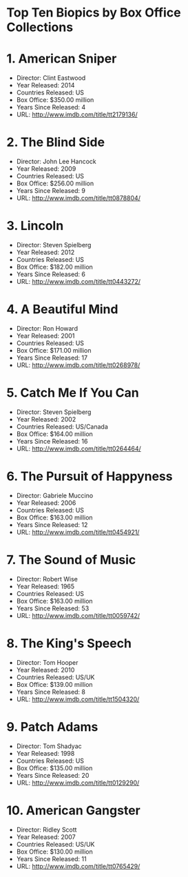 # Top Ten Biopics by Box Office Collections 
#  1. American Sniper
*  Director: Clint Eastwood 
*  Year Released: 2014 
*  Countries Released: US 
*  Box Office: $350.00 million
*  Years Since Released: 4 
*  URL: <http://www.imdb.com/title/tt2179136/>
#  2. The Blind Side
*  Director: John Lee Hancock 
*  Year Released: 2009 
*  Countries Released: US 
*  Box Office: $256.00 million
*  Years Since Released: 9 
*  URL: <http://www.imdb.com/title/tt0878804/>
#  3. Lincoln
*  Director: Steven Spielberg 
*  Year Released: 2012 
*  Countries Released: US 
*  Box Office: $182.00 million
*  Years Since Released: 6 
*  URL: <http://www.imdb.com/title/tt0443272/>
#  4. A Beautiful Mind
*  Director: Ron Howard 
*  Year Released: 2001 
*  Countries Released: US 
*  Box Office: $171.00 million
*  Years Since Released: 17 
*  URL: <http://www.imdb.com/title/tt0268978/>
#  5. Catch Me If You Can
*  Director: Steven Spielberg 
*  Year Released: 2002 
*  Countries Released: US/Canada 
*  Box Office: $164.00 million
*  Years Since Released: 16 
*  URL: <http://www.imdb.com/title/tt0264464/>
#  6. The Pursuit of Happyness
*  Director: Gabriele Muccino 
*  Year Released: 2006 
*  Countries Released: US 
*  Box Office: $163.00 million
*  Years Since Released: 12 
*  URL: <http://www.imdb.com/title/tt0454921/>
#  7. The Sound of Music
*  Director: Robert Wise 
*  Year Released: 1965 
*  Countries Released: US 
*  Box Office: $163.00 million
*  Years Since Released: 53 
*  URL: <http://www.imdb.com/title/tt0059742/>
#  8. The King's Speech
*  Director: Tom Hooper 
*  Year Released: 2010 
*  Countries Released: US/UK 
*  Box Office: $139.00 million
*  Years Since Released: 8 
*  URL: <http://www.imdb.com/title/tt1504320/>
#  9. Patch Adams
*  Director: Tom Shadyac 
*  Year Released: 1998 
*  Countries Released: US 
*  Box Office: $135.00 million
*  Years Since Released: 20 
*  URL: <http://www.imdb.com/title/tt0129290/>
#  10. American Gangster
*  Director: Ridley Scott 
*  Year Released: 2007 
*  Countries Released: US/UK 
*  Box Office: $130.00 million
*  Years Since Released: 11 
*  URL: <http://www.imdb.com/title/tt0765429/>
